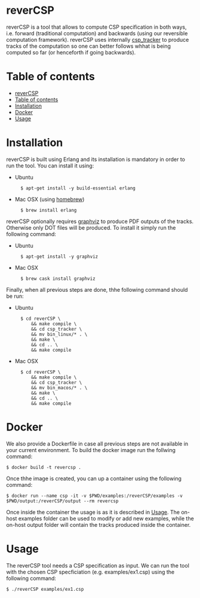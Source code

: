 # reverCSP

reverCSP is a tool that allows to compute CSP specification in both ways, i.e. forward (traditional computation) and backwards (using our reversible computation framework). reverCSP uses internally [csp_tracker](https://github.com/mistupv/csp_tracker) to produce tracks of the computation so one can better follows whhat is being computed so far (or henceforth if going backwards). 

Table of contents
=================

  * [reverCSP](#revercsp)
  * [Table of contents](#table-of-contents)
  * [Installation](#installation)
  * [Docker](#docker)
  * [Usage](#usage)

Installation
============

reverCSP is built using Erlang and its installation is mandatory in order to run the tool. You can install it using:

* Ubuntu

        $ apt-get install -y build-essential erlang
* Mac OSX (using [homebrew](https://brew.sh/index_ca))

        $ brew install erlang

reverCSP optionally requires [graphviz](https://www.graphviz.org/) to produce PDF outputs of the tracks. Otherwise only DOT files will be produced. To install it simply run the following command:

* Ubuntu
        
        $ apt-get install -y graphviz 

* Mac OSX

        $ brew cask install graphviz
        
Finally, when all previous steps are done, thhe following command should be run:

* Ubuntu

        $ cd reverCSP \
            && make compile \
            && cd csp_tracker \
            && mv bin_linux/* . \
            && make \
            && cd .. \
            && make compile

* Mac OSX

        $ cd reverCSP \
            && make compile \
            && cd csp_tracker \
            && mv bin_macos/* . \
            && make \
            && cd .. \
            && make compile

Docker
======

We also provide a Dockerfile in case all previous steps are not available in your current environment. To build the docker image run the follwing command: 

    $ docker build -t revercsp .
    
Once thhe image is created, you can up a container using the following command:

    $ docker run --name csp -it -v $PWD/examples:/reverCSP/examples -v $PWD/output:/reverCSP/output --rm revercsp

Once inside the container the usage is as it is described in [Usage](#usage). The on-host examples folder can be used to modify or add new examples, while the on-host output folder will contain the tracks produced inside the container.

Usage
=====

The reverCSP tool needs a CSP specification as input. We can run the tool with the chosen CSP specficiation (e.g. examples/ex1.csp) using the following command:

    $ ./reverCSP examples/ex1.csp
